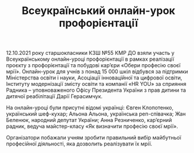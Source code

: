﻿---
title: Всеукраїнський онлайн-урок профорієнтації
---

12.10.2021 року старшокласники КЗШ №55 КМР ДО взяли участь у Всеукраїнському онлайн-уроці профорієнтації в рамках реалізації проєкту з профорієнтації та побудові кар’єри «Обери професію своєї мрії». Онлайн-урок для учнів з понад 15 000 шкіл відбувся за підтримки Міністерства освіти і науки, Асоціації інноваційної та цифрової освіти, Інституту модернізації змісту освіти та компанії «HR YOU» за сприяння Радника – уповноваженого Офісу Президента України з прав дитини та дитячої реабілітації Дарії Герасимчук. 

На онлайн-уроці були присутні відомі українці: Євген Клопотенко, український шеф-кухар; Альона Альона, українська реп-співачка; Жан Беленюк, народний депутат України; Анна Резниченко, кар’єрний радник, ведуча майстер-класу «Як визначити професію своєї мрії».

Організатори побажали учням зробити правильний вибір майбутньої професійної діяльності, яка дозволить реалізувати їх мрії.

<slideshow></slideshow>